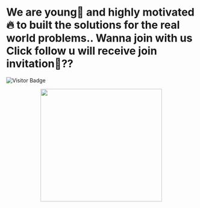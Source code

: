 # We are young🤙 and highly motivated🔥 to built the solutions for the real world problems.. Wanna join with us Click follow u will receive join invitation👀?? 
<img alt="Visitor Badge" src="https://visitor-badge.feriirawann.repl.co?username=Team-Nitro&repo=.github&label=VISITS&style=plastic&color=%23457BFF&contentType=svg">

<p align="center"><img src="https://i.pinimg.com/originals/2a/53/65/2a53651a35816f499270d8275fd5318f.gif" height="300px" width = "80%"></p>


